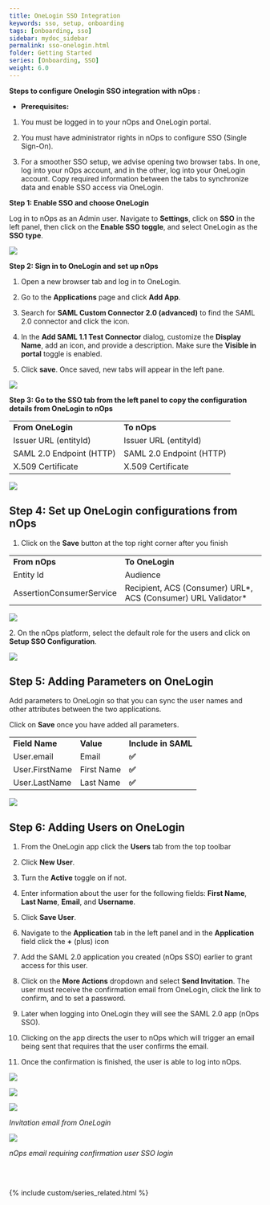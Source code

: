 ```yaml
---
title: OneLogin SSO Integration
keywords: sso, setup, onboarding
tags: [onboarding, sso]
sidebar: mydoc_sidebar
permalink: sso-onelogin.html
folder: Getting Started
series: [Onboarding, SSO]
weight: 6.0
---
```


**Steps to configure Onelogin SSO integration with nOps :** 

- **Prerequisites:** 

1. You must be logged in to your nOps and OneLogin portal.

2. You must have administrator rights in nOps to configure SSO (Single Sign-On).

3. For a smoother SSO setup, we advise opening two browser tabs. In one, log into your nOps account, and in the other, log into your OneLogin account. Copy required information between the tabs to synchronize data and enable SSO access via OneLogin.

**Step 1: Enable SSO and choose OneLogin** 

Log in to nOps as an Admin user. Navigate to **Settings**, click on **SSO** in the left panel, then click on the **Enable SSO toggle**, and select OneLogin as the **SSO type**.

![](https://lh7-us.googleusercontent.com/jWPY02150rVXIm-jscc57bqVRRAFiXNF0Rq-CDl9_XSj_V-eF-3u_63rmjPRX8WOI3ZugzGd-0E3ABON3ygjArODVEeE3n1w4czzItNlm9PFIAlNsiom1GPyFKGPwA0t1-dzS0H5R3bshrHC0WBCebo)

**Step 2: Sign in to OneLogin and set up nOps**

1. Open a new browser tab and log in to OneLogin.

2. Go to the **Applications** page and click **Add App**.

3. Search for **SAML Custom Connector 2.0 (advanced)** to find the SAML 2.0 connector and click the icon.

4. In the **Add SAML 1.1 Test Connector** dialog, customize the **Display Name**, add an icon, and provide a description. Make sure the **Visible in portal** toggle is enabled.

5. Click **save**. Once saved, new tabs will appear in the left pane.

****![](https://lh7-us.googleusercontent.com/u0KZIVc5Sc_5yZaV8CWphI9HcQ5n7lzWB7ZjD-kxNucFshLgztRSSZpt9TV1YzYSDqX_iuPAkrmgY5UbA4F7zLqnnmJpx688TJrKJ0aFn0sQl03P21LsDHgqcV7bri13urwk_7Qhps6p6LJF0iNzOx4)****

**Step 3: Go to the SSO tab from the left panel to copy the configuration details from OneLogin to nOps**

|                          |                          |
| ------------------------ | ------------------------ |
| **From OneLogin**        | **To nOps**              |
| Issuer URL (entityId)    | Issuer URL (entityId)    |
| SAML 2.0 Endpoint (HTTP) | SAML 2.0 Endpoint (HTTP) |
| X.509 Certificate        | X.509 Certificate        |

![](https://lh7-us.googleusercontent.com/iHimlIGs1Lv6nWriv8rsWsEZap4IahznSzJq_LLcBVQNmDHUXLfFLzckR6L3TuVQZeHSIOaSnRlQgLXN4Epbix2FR2JCL2b3qC6EEMDFoq-ygYSNL4CNpIuIBWMLmqPI0twnO5gBCc4F6UAgHn6z8Hs)


## Step 4: Set up OneLogin configurations from nOps

1. Click on the **Save** button at the top right corner after you finish 

|                          |                                                                           |
| ------------------------ | ------------------------------------------------------------------------- |
| **From nOps**            | **To OneLogin**                                                           |
| Entity Id                | Audience                                                                  |
| AssertionConsumerService | Recipient, ACS (Consumer) URL\*, ACS (Consumer) URL Validator\*  |

![](https://lh7-us.googleusercontent.com/8vzFJKtDNQPdlrZl7fwqRzVcovMdCJrsCYhuuMTBjigqZBQ7suUoErVabIESh3LZVAV10PVe9yZrR5JBVKGPVAJuKNLVc5bIcfWHqlaDjXZXkomGbjzrc26kQcxWT6GudEkHcqJBLufgaJmgQdKttdw)

2\. On the nOps platform, select the default role for the users and click on **Setup SSO Configuration**.

![](https://lh7-us.googleusercontent.com/T9xR5a80RQauqNQjceTnzBD0B-7v5h4BU-QqZreLoPvrQ00yhxWsGLhkltaD38uzZYMvE2xWm0eGck6rrGThEO_apXeSd9RPcSZJW2KhuKj0Bd1YfGqaLRlyBHVyOXh79eCU1fCioQoZBio_-tI-du8)


## Step 5: Adding Parameters on OneLogin<a id="step-5-adding-parameters-on-onelogin"></a>

Add parameters to OneLogin so that you can sync the user names and other attributes between the two applications.

Click on **Save** once you have added all parameters.

|                |            |                     |
| -------------- | ---------- | ------------------- |
| **Field Name** | **Value**  | **Include in SAML** |
| User.email     | Email      | **✅**               |
| User.FirstName | First Name | **✅**               |
| User.LastName  | Last Name  | **✅**               |

****![](https://lh7-us.googleusercontent.com/bJoE2NxL08MRUrF-ah5yym7h_7-Xag2PMbLW-jTy0OvCWNHq4YYf7eg09GmbmK0qg411Bta21WiS4EUuiG5XN5IZNYU5RWXy5QLCF-SfOZdEv86W25v6sWsT7_XmDF0h5uAeqy-eOX-EKpp_D9fyT0I)****


## Step 6: Adding Users on OneLogin

1. From the OneLogin app click the **Users** tab from the top toolbar

2. Click **New User**.

3. Turn the **Active** toggle on if not.

4. Enter information about the user for the following fields: **First Name**, **Last Name**, **Email**, and **Username**.

5. Click **Save User**.

6. Navigate to the **Application** tab in the left panel and in the **Application** field click the **+** (plus) icon

7. Add the SAML 2.0 application you created (nOps SSO) earlier to grant access for this user.

8. Click on the **More Actions** dropdown and select **Send Invitation**. The user must receive the confirmation email from OneLogin, click the link to confirm, and to set a password.

9. Later when logging into OneLogin they will see the SAML 2.0 app (nOps SSO).

10. Clicking on the app directs the user to nOps which will trigger an email being sent that requires that the user confirms the email.

11. Once the confirmation is finished, the user is able to log into nOps.

![](https://lh7-us.googleusercontent.com/TSHYMTJ2-UZ35rjxH6WE_XjoXTdAiP_64jO43gsAvLiJcvBVj7pWFOdN5CQF45aCDLrKeLWstLo69bdI6qa3hkkGHsRN9KXoT6wJqhAIc8Hrf6QFYD3VurhnuVg6_m6dHxOJB-p20EZ0fDMBRm1EgsA)

![](https://lh7-us.googleusercontent.com/P22e_eNKCSV-zRdD-FbpvrrFehcx1w6G5LwwOacbqPNYFuzVBK6K2i4wB98ETgr3b5_ep0puBM28zwLRBi7w0YHg__qGYRhMdY_PV2wJDPWHuLYj8ZlF-iOP4Lu0QLIfgc1039GfcfbScSMWpPFLmIA)

![](https://lh7-us.googleusercontent.com/kcciYV7XBcIltuOlY9C_Mpnbm8hpsHS9UubpGMaH6ejIlZtd1Qcn_SdLbuPSIVLvyxw2Bbyc2QgDOhzX0Cz7NpTP3CVWVsLuviqHpqBQcD6gMcUemrFgEd71jZCaG54oEGWIseo0THkPMVL4mk8e9kI)

_Invitation email from OneLogin_

![](https://lh7-us.googleusercontent.com/o__OKLIH2yGxfPYSrk81MJ2N7e2aHy3M5D3uD6y5Y9V0NQvW0NgTWwacX3YvN1agQPo-2DRmIElKeLHtinhNEF9zxqeWg34X_bTwxhsddgi5q0QitvxH3HIQBUsHwJwRN0Zz7RYnhuOyoZ2hySON6Tk)

_nOps email requiring confirmation user SSO login_




<br/><br/>

{% include custom/series_related.html %}